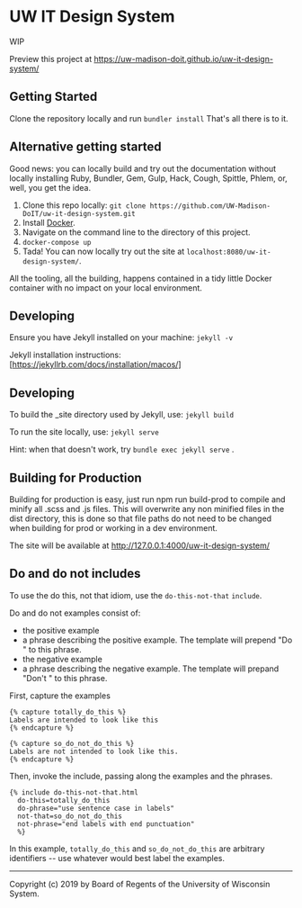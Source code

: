 # UW IT Design System

WIP

Preview this project at https://uw-madison-doit.github.io/uw-it-design-system/

## Getting Started

Clone the repository locally and run `bundler install`
That's all there is to it.

## Alternative getting started

Good news: you can locally build and try out the documentation without locally
installing Ruby, Bundler, Gem, Gulp, Hack, Cough, Spittle, Phlem, or, well, you
get the idea.

1. Clone this repo locally:
   `git clone https://github.com/UW-Madison-DoIT/uw-it-design-system.git`
2. Install [Docker][].
3. Navigate on the command line to the directory of this project.
4. `docker-compose up`
5. Tada! You can now locally try out the site at
   `localhost:8080/uw-it-design-system/`.

All the tooling, all the building, happens contained in a tidy little Docker
container with no impact on your local environment.

## Developing

Ensure you have Jekyll installed on your machine: `jekyll -v` 

Jekyll installation instructions: [https://jekyllrb.com/docs/installation/macos/]

## Developing

To build the \_site directory used by Jekyll, use: `jekyll build`

To run the site locally, use: `jekyll serve`

Hint: when that doesn't work, try `bundle exec jekyll serve` .

## Building for Production

Building for production is easy, just run npm run build-prod to compile and minify all .scss and .js files. This will overwrite any non minified files in the dist directory, this is done so that file paths do not need to be changed when building for prod or working in a dev environment.

The site will be available at http://127.0.0.1:4000/uw-it-design-system/

## Do and do not includes

To use the do this, not that idiom, use the `do-this-not-that` `include`.

Do and do not examples consist of:

+ the positive example
+ a phrase describing the positive example. The template will prepend "Do " to
  this phrase.
+ the negative example
+ a phrase describing the negative example. The template will prepand "Don't "
  to this phrase.

First, capture the examples

```liquid
{% capture totally_do_this %}
Labels are intended to look like this
{% endcapture %}

{% capture so_do_not_do_this %}
Labels are not intended to look like this.
{% endcapture %}
```

Then, invoke the include, passing along the examples and the phrases.

```liquid
{% include do-this-not-that.html
  do-this=totally_do_this
  do-phrase="use sentence case in labels"
  not-that=so_do_not_do_this
  not-phrase="end labels with end punctuation"
  %}
```

In this example, `totally_do_this` and `so_do_not_do_this` are arbitrary
identifiers -- use whatever would best label the examples.

---

Copyright (c) 2019 by Board of Regents of the University of Wisconsin System.

[Docker]: https://www.docker.com/
